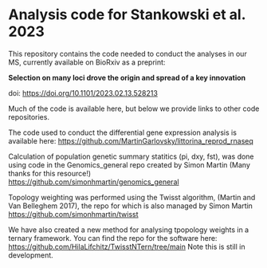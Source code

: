# Analysis code for Stankowski et al. 2023

This repository contains the code needed to conduct the analyses in our MS, currently available on BioRxiv as a preprint:

**Selection on many loci drove the origin and spread of a key innovation**

doi: https://doi.org/10.1101/2023.02.13.528213

Much of the code is available here, but below we provide links to other code repositories.

The code used to conduct the differential gene expression analysis is available here:
https://github.com/MartinGarlovsky/littorina_reprod_rnaseq

Calculation of population genetic summary statitics (pi, dxy, fst), was done using code in the Genomics_general repo created by Simon Martin (Many thanks for this resource!)
https://github.com/simonhmartin/genomics_general

Topology weighting was performed using the Twisst algorithm, (Martin and Van Belleghem 2017), the repo for which is also managed by Simon Martin
https://github.com/simonhmartin/twisst

We have also created a new method for analysing tpopology weights in a ternary framework. You can find the repo for the software here: 
https://github.com/HilaLifchitz/TwisstNTern/tree/main
Note this is still in development. 




